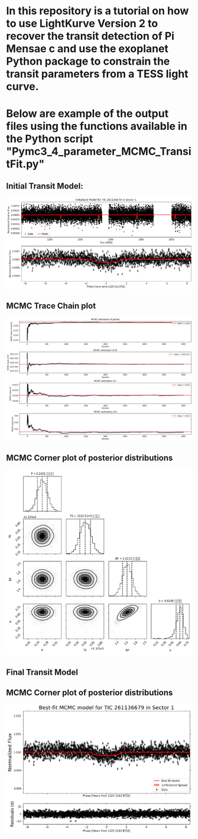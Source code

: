 # In this repository is a tutorial on how to use LightKurve Version 2 to recover the transit detection of Pi Mensae c and use the exoplanet Python package to constrain the transit parameters from a TESS light curve.

# Below are example of the output files using the functions available in the Python script "Pymc3_4_parameter_MCMC_TransitFit.py"

## Initial Transit Model:
![Initial Transit Model](output_files/TIC_261136679_Sector_1_initial_model.png?raw=true)

## MCMC Trace Chain plot
![MCMC Chain Plot](output_files/TIC_261136679_Sector_1_trace_chain.png?raw=true)

## MCMC Corner plot of posterior distributions
![MCMC Corner plot](output_files/TIC_261136679_Sector_1_Corner.png?raw=true)

## Final Transit Model
## MCMC Corner plot of posterior distributions
![Final Transit Model](output_files/TIC_261136679_Sector_1_bestfit_MCMC_model.png?raw=true)



